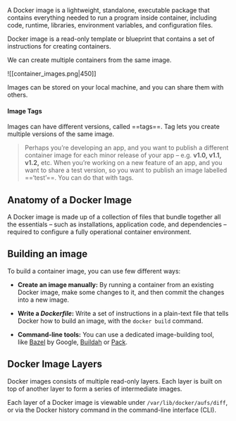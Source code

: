 A Docker image is a lightweight, standalone, executable package that contains everything needed to run a program inside container, including code, runtime, libraries, environment variables, and configuration files.

Docker image is a read-only template or blueprint that contains a set of instructions for creating containers.

We can create multiple containers from the same image.

![[container_images.png|450]]

Images can be stored on your local machine, and you can share them with others.

#### Image Tags

Images can have different versions, called ==tags==. Tag lets you create multiple versions of the same image.

>Perhaps you’re developing an app, and you want to publish a different container image for each minor release of your app – e.g. **v1.0, v1.1, v1.2,** etc. When you’re working on a new feature of an app, and you want to share a test version, so you want to publish an image labelled ==‘test’==. You can do that with tags.

## Anatomy of a Docker Image

A Docker image is made up of a collection of files that bundle together all the essentials – such as installations, application code, and dependencies – required to configure a fully operational container environment.

## Building an image

To build a container image, you can use few different ways:

-   **Create an image manually:**
	By running a container from an existing Docker image, make some changes to it, and then commit the changes into a new image.

-   **Write a _Dockerfile_:**
	Write a set of instructions in a plain-text file that tells Docker how to build an image, with the `docker build` command.

-   **Command-line tools:** You can use a dedicated image-building tool, like [Bazel](https://bazel.build/) by Google, [Buildah](https://buildah.io/) or [Pack](https://github.com/buildpacks/pack).



##  Docker Image Layers

Docker images consists of multiple read-only layers. Each layer is built on top of another layer to form a series of intermediate images.

Each layer of a Docker image is viewable under `/var/lib/docker/aufs/diff`, or via the Docker history command in the command-line interface (CLI).

